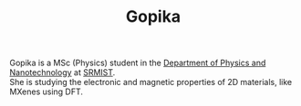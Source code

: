 ﻿---
# Display name
title: Gopika

# Full name (for SEO)
first_name: Gopika
last_name: Sreelekha
join: 2023

# Username (this should match the folder name)
authors:
  - Gopika

# Is this the primary user of the site?
superuser: false

# Role/position
role: MSc (Physics)

# Organizations/Affiliations
organizations:
  - name: SRM Institute of Science and Technology
    url: 'https://www.srmist.edu.in/'

# Short bio (displayed in user profile at end of posts)
bio: My research interest covers the study of 2D energy materials like halides and carbides.

interests:
  - Materials Science
  - MXenes
  - Computational Physics


education:
  courses:
    - course: MSc in Physics
      institution: SRM Institute of Science and Technology
      year: (2023 -)
    - course: BSc in Physics
      institution: KSMDB College, University of Kerala
      year: 2023
user_groups:
  - Grad Students
---

Gopika is a MSc (Physics) student in the [Department of Physics and Nanotechnology](https://www.srmist.edu.in/department/department-of-physics-and-nanotechnology/) at [SRMIST](https://www.srmist.edu.in).<br>She is studying the electronic and magnetic properties of 2D materials, like MXenes using DFT.
